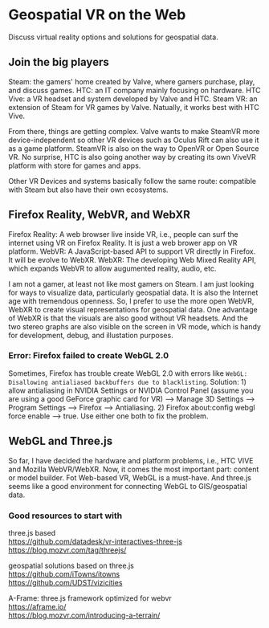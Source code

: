 # Geospatial VR on the Web

Discuss virtual reality options and solutions for geospatial data.

## Join the big players

Steam: the gamers' home created by Valve, where gamers purchase, play, and discuss games. 
HTC: an IT company mainly focusing on hardware. 
HTC Vive: a VR headset and system developed by Valve and HTC. 
Steam VR: an extension of Steam for VR games by Valve. Natually, it works best with HTC Vive. 

From there, things are getting complex. Valve wants to make SteamVR more device-independent so other VR devices such as Oculus Rift can also use it as a game platform. SteamVR is also on the way to OpenVR or Open Source VR. No surprise, HTC is also going another way by creating its own ViveVR platform with store for games and apps.  

Other VR Devices and systems basically follow the same route: compatible with Steam but also have their own ecosystems. 

## Firefox Reality, WebVR, and WebXR

Firefox Reality: A web browser live inside VR, i.e., people can surf the internet using VR on Firefox Reality. It is just a web brower app on VR platform.
WebVR: A JavaScript-based API to support VR directly in Firefox. It will be evolve to WebXR.
WebXR: The developing Web Mixed Reality API, which expands WebVR to allow augumented reality, audio, etc. 

I am not a gamer, at least not like most gamers on Steam. I am just looking for ways to visualize data, particularly geospatial data. It is also the Internet age with tremendous openness. So, I prefer to use the more open WebVR, WebXR to create visual representations for geospatial data. One advantage of WebXR is that the visuals are also good without VR headsets. And the two stereo graphs are also visible on the screen in VR mode, which is handy for development, debug, and illustation purposes.

### Error: Firefox failed to create WebGL 2.0

Sometimes, Firefox has trouble create WebGL 2.0 with errors like ```WebGL: Disallowing antialiased backbuffers due to blacklisting```. Solution: 1) allow antialiasing in NVIDIA Settings or NVIDIA Control Panel (assume you are using a good GeForce graphic card for VR) --> Manage 3D Settings --> Program Settings --> Firefox --> Antialiasing. 2) Firefox about:config webgl force enable --> true. Use either one both to fix the problem.

## WebGL and Three.js 
 
So far, I have decided the hardware and platform problems, i.e., HTC VIVE and Mozilla WebVR/WebXR. Now, it comes the most important part: content or model builder. Fot Web-based VR, WebGL is a must-have. And three.js seems like a good environment for connecting WebGL to GIS/geospatial data.

### Good resources to start with
three.js based <br>
https://github.com/datadesk/vr-interactives-three-js <br>
https://blog.mozvr.com/tag/threejs/  <br>

geospatial solutions based on three.js <br>
https://github.com/iTowns/itowns  <br>
https://github.com/UDST/vizicities <br>

A-Frame: three.js framework optimized for webvr <br>
https://aframe.io/ <br>
https://blog.mozvr.com/introducing-a-terrain/

